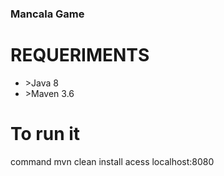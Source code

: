 <h3>Mancala Game</h3>

<h1>REQUERIMENTS</h1>
<ul>
    <li>>Java 8</li>
    <li>>Maven 3.6</li>
</ul>

<h1>To run it</h1>

command mvn clean install
acess localhost:8080